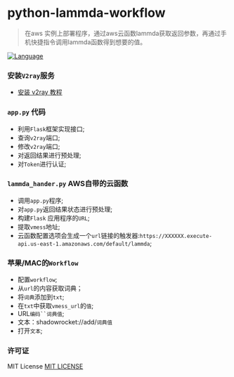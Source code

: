 # python-lammda-workflow
> 在aws 实例上部署程序，通过aws云函数lammda获取返回参数，再通过手机快捷指令调用lammda函数得到想要的值。
> 
[![Language](https://img.shields.io/badge/Language-python-red.svg)](https://python.org/)

### 安装`V2ray`服务
+ [安装 v2ray 教程](https://github.com/233boy/v2ray)

### `app.py` 代码

+ 利用`Flask`框架实现接口;
+ 查询`v2ray`端口;
+ 修改`v2ray`端口;
+ 对返回结果进行预处理;
+ 对`Token`进行认证;


### `lammda_hander.py` AWS自带的云函数

+ 调用`app.py`程序;
+ 对`app.py`返回结果状态进行预处理;
+ 构建`Flask` 应用程序的`URL`;
+ 提取`vmess`地址;
+ 云函数配置选项会生成一个`url`链接的触发器:`https://XXXXXX.execute-api.us-east-1.amazonaws.com/default/lammda`;

### 苹果/MAC的`Workflow`
+ 配置`workflow`;
+ 从`url`的内容获取词典；
+ 将`词典`添加到`txt`;
+ 在`txt`中获取`vmess_url`的`值`;
+ URL`编码``词典值`;
+ 文本：shadowrocket://add/`词典值`
+ 打开`文本`;

### 许可证

MIT License [MIT LICENSE](https://github.com/cloudcg/python-lammda-workflow/blob/master/LICENSE)
